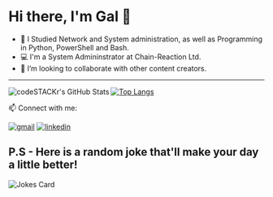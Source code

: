 # Hi there, I'm Gal 👋 

- 📘 I Studied Network and System administration, as well as Programming in Python, PowerShell and Bash.
- 💻 I'm a System Admininstrator at Chain-Reaction Ltd.
- 👯 I’m looking to collaborate with other content creators.

---
<img align="left" alt="codeSTACKr's GitHub Stats" src="https://github-readme-stats.vercel.app/api?username=ThePinkPanther96&show_icons=true&hide_border=false&title_color=ff652f&icon_color=FFE400&bg_color=09131B&text_color=ffffff&border_color=0c1a25" />

[![Top Langs](https://github-readme-stats.vercel.app/api/top-langs/?username=ThePinkPanther96&layout=compact)](https://github.com/ThePinkPanther96/github-readme-stats)

📫  Connect with me:
  
[![gmail](https://cdn.icon-icons.com/icons2/652/PNG/48/gmail_icon-icons.com_59877.png)][2]
[![linkedin](https://cdn.icon-icons.com/icons2/805/PNG/96/linkedin_icon-icons.com_65929.png)][1]

[1]: https://www.linkedin.com/in/gal-rozman/
[2]: gal8156@gmail.com


## P.S - Here is a random joke that'll make your day a little better!
![Jokes Card](https://readme-jokes.vercel.app/api)


